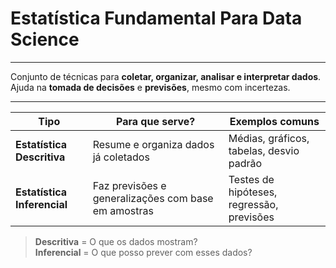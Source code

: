 # Estatística Fundamental Para Data Science

---

Conjunto de técnicas para **coletar, organizar, analisar e interpretar dados**.  
Ajuda na **tomada de decisões** e **previsões**, mesmo com incertezas.

---

            
| Tipo                     | Para que serve?                                                  | Exemplos comuns                            |
|--------------------------|------------------------------------------------------------------|--------------------------------------------|
| **Estatística Descritiva** | Resume e organiza dados já coletados                            | Médias, gráficos, tabelas, desvio padrão   |
| **Estatística Inferencial** | Faz previsões e generalizações com base em amostras             | Testes de hipóteses, regressão, previsões  |

>  **Descritiva** = O que os dados mostram?  
>  **Inferencial** = O que posso prever com esses dados?



